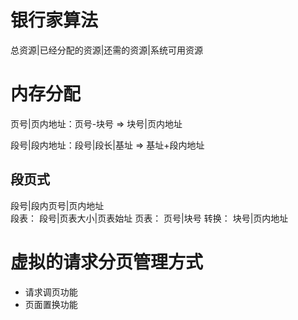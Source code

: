 # 银行家算法
总资源|已经分配的资源|还需的资源|系统可用资源

# 内存分配
页号|页内地址：页号-块号 => 块号|页内地址

段号|段内地址：段号|段长|基址 => 基址+段内地址

## 段页式
段号|段内页号|页内地址  
段表：
    段号|页表大小|页表始址
页表：
    页号|块号
转换：
    块号|页内地址

# 虚拟的请求分页管理方式
* 请求调页功能
* 页面置换功能


